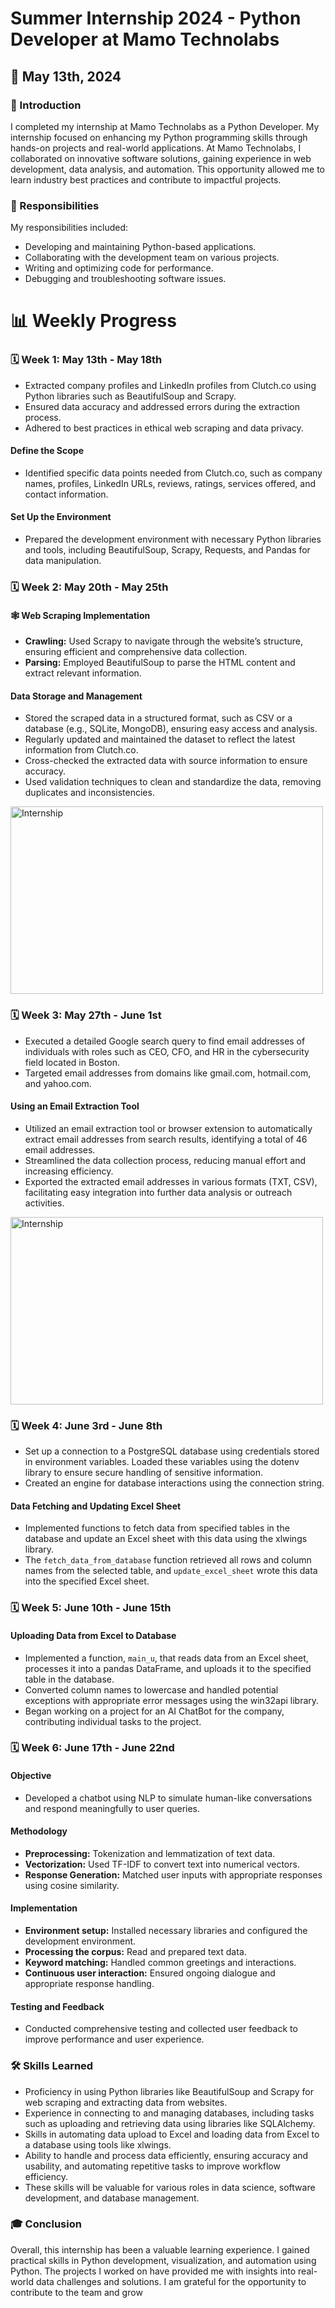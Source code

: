# Summer Internship 2024 - Python Developer at Mamo Technolabs

## 📅 May 13th, 2024

### 📘 Introduction
I completed my internship at Mamo Technolabs as a Python Developer. My internship focused on enhancing my Python programming skills through hands-on projects and real-world applications. At Mamo Technolabs, I collaborated on innovative software solutions, gaining experience in web development, data analysis, and automation. This opportunity allowed me to learn industry best practices and contribute to impactful projects.

### 💼 Responsibilities
My responsibilities included:
- Developing and maintaining Python-based applications.
- Collaborating with the development team on various projects.
- Writing and optimizing code for performance.
- Debugging and troubleshooting software issues.

# 📊 Weekly Progress

### 🗓️ Week 1: May 13th - May 18th
- Extracted company profiles and LinkedIn profiles from Clutch.co using Python libraries such as BeautifulSoup and Scrapy.
- Ensured data accuracy and addressed errors during the extraction process.
- Adhered to best practices in ethical web scraping and data privacy.

#### Define the Scope
- Identified specific data points needed from Clutch.co, such as company names, profiles, LinkedIn URLs, reviews, ratings, services offered, and contact information.

#### Set Up the Environment
- Prepared the development environment with necessary Python libraries and tools, including BeautifulSoup, Scrapy, Requests, and Pandas for data manipulation.

### 🗓️ Week 2: May 20th - May 25th
#### 🕸️ Web Scraping Implementation
- **Crawling:** Used Scrapy to navigate through the website’s structure, ensuring efficient and comprehensive data collection.
- **Parsing:** Employed BeautifulSoup to parse the HTML content and extract relevant information.

#### Data Storage and Management
- Stored the scraped data in a structured format, such as CSV or a database (e.g., SQLite, MongoDB), ensuring easy access and analysis.
- Regularly updated and maintained the dataset to reflect the latest information from Clutch.co.
- Cross-checked the extracted data with source information to ensure accuracy.
- Used validation techniques to clean and standardize the data, removing duplicates and inconsistencies.

<img src="https://github.com/22AIML038RishiPatel/summerinternship2024_22AIMl038/assets/120238486/e0185a8a-c373-439c-a828-39d8a529294a" width="500" height="300" alt="Internship" />

### 🗓️ Week 3: May 27th - June 1st
- Executed a detailed Google search query to find email addresses of individuals with roles such as CEO, CFO, and HR in the cybersecurity field located in Boston.
- Targeted email addresses from domains like gmail.com, hotmail.com, and yahoo.com.

#### Using an Email Extraction Tool
- Utilized an email extraction tool or browser extension to automatically extract email addresses from search results, identifying a total of 46 email addresses.
- Streamlined the data collection process, reducing manual effort and increasing efficiency.
- Exported the extracted email addresses in various formats (TXT, CSV), facilitating easy integration into further data analysis or outreach activities.

<img src="https://github.com/22AIML038RishiPatel/summerinternship2024_22AIMl038/assets/120238486/59ab2b96-924b-4202-8135-f9e9906fe1a8" width="500" height="300" alt="Internship" />

### 🗓️ Week 4: June 3rd - June 8th
- Set up a connection to a PostgreSQL database using credentials stored in environment variables. Loaded these variables using the dotenv library to ensure secure handling of sensitive information.
- Created an engine for database interactions using the connection string.

#### Data Fetching and Updating Excel Sheet
- Implemented functions to fetch data from specified tables in the database and update an Excel sheet with this data using the xlwings library.
- The `fetch_data_from_database` function retrieved all rows and column names from the selected table, and `update_excel_sheet` wrote this data into the specified Excel sheet.

### 🗓️ Week 5: June 10th - June 15th
#### Uploading Data from Excel to Database
- Implemented a function, `main_u`, that reads data from an Excel sheet, processes it into a pandas DataFrame, and uploads it to the specified table in the database.
- Converted column names to lowercase and handled potential exceptions with appropriate error messages using the win32api library.
- Began working on a project for an AI ChatBot for the company, contributing individual tasks to the project.

### 🗓️ Week 6: June 17th - June 22nd
#### Objective
- Developed a chatbot using NLP to simulate human-like conversations and respond meaningfully to user queries.

#### Methodology
- **Preprocessing:** Tokenization and lemmatization of text data.
- **Vectorization:** Used TF-IDF to convert text into numerical vectors.
- **Response Generation:** Matched user inputs with appropriate responses using cosine similarity.

#### Implementation
- **Environment setup:** Installed necessary libraries and configured the development environment.
- **Processing the corpus:** Read and prepared text data.
- **Keyword matching:** Handled common greetings and interactions.
- **Continuous user interaction:** Ensured ongoing dialogue and appropriate response handling.

#### Testing and Feedback
- Conducted comprehensive testing and collected user feedback to improve performance and user experience.

### 🛠️ Skills Learned
- Proficiency in using Python libraries like BeautifulSoup and Scrapy for web scraping and extracting data from websites.
- Experience in connecting to and managing databases, including tasks such as uploading and retrieving data using libraries like SQLAlchemy.
- Skills in automating data upload to Excel and loading data from Excel to a database using tools like xlwings.
- Ability to handle and process data efficiently, ensuring accuracy and usability, and automating repetitive tasks to improve workflow efficiency.
- These skills will be valuable for various roles in data science, software development, and database management.

### 🎓 Conclusion
Overall, this internship has been a valuable learning experience. I gained practical skills in Python development, visualization, and automation using Python. The projects I worked on have provided me with insights into real-world data challenges and solutions. I am grateful for the opportunity to contribute to the team and grow

